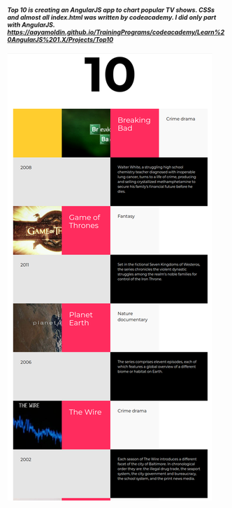 ##### Top 10 is creating an AngularJS app to chart popular TV shows. CSSs and almost all index.html was written by codeacademy. I did only part with AngularJS. https://aayamoldin.github.io/TrainingPrograms/codeacademy/Learn%20AngularJS%201.X/Projects/Top10

![alt-text](result.png) 